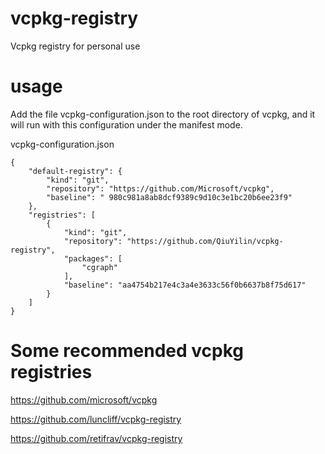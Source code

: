 # vcpkg-registry
Vcpkg registry for personal use

# usage


Add the file vcpkg-configuration.json to the root directory of vcpkg, and it will run with this configuration under the manifest mode.

vcpkg-configuration.json

```
{
    "default-registry": {
        "kind": "git",
        "repository": "https://github.com/Microsoft/vcpkg",
        "baseline": " 980c981a8ab8dcf9389c9d10c3e1bc20b6ee23f9"
    },
    "registries": [
        {
            "kind": "git",
            "repository": "https://github.com/QiuYilin/vcpkg-registry",
            "packages": [
                "cgraph"
            ],
            "baseline": "aa4754b217e4c3a4e3633c56f0b6637b8f75d617"
        }
    ]
}

```



# Some recommended vcpkg registries

https://github.com/microsoft/vcpkg

https://github.com/luncliff/vcpkg-registry

https://github.com/retifrav/vcpkg-registry
